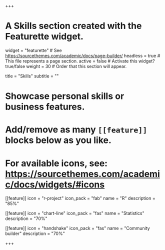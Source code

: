 +++
# A Skills section created with the Featurette widget.
widget = "featurette"  # See https://sourcethemes.com/academic/docs/page-builder/
headless = true  # This file represents a page section.
active = false  # Activate this widget? true/false
weight = 30  # Order that this section will appear.

title = "Skills"
subtitle = ""

# Showcase personal skills or business features.
# 
# Add/remove as many `[[feature]]` blocks below as you like.
# 
# For available icons, see: https://sourcethemes.com/academic/docs/widgets/#icons

[[feature]]
  icon = "r-project"
  icon_pack = "fab"
  name = "R"
  description = "85%"
  
[[feature]]
  icon = "chart-line"
  icon_pack = "fas"
  name = "Statistics"
  description = "70%"
  
[[feature]]
  icon = "handshake"
  icon_pack = "fas"
  name = "Community builder"
  description = "70%"

+++
